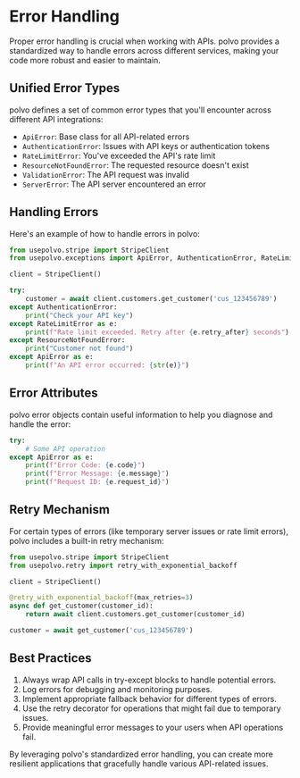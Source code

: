 # Error Handling

Proper error handling is crucial when working with APIs. polvo provides a standardized way to handle errors across different services, making your code more robust and easier to maintain.

## Unified Error Types

polvo defines a set of common error types that you'll encounter across different API integrations:

- `ApiError`: Base class for all API-related errors
- `AuthenticationError`: Issues with API keys or authentication tokens
- `RateLimitError`: You've exceeded the API's rate limit
- `ResourceNotFoundError`: The requested resource doesn't exist
- `ValidationError`: The API request was invalid
- `ServerError`: The API server encountered an error

## Handling Errors

Here's an example of how to handle errors in polvo:

```python
from usepolvo.stripe import StripeClient
from usepolvo.exceptions import ApiError, AuthenticationError, RateLimitError, ResourceNotFoundError

client = StripeClient()

try:
    customer = await client.customers.get_customer('cus_123456789')
except AuthenticationError:
    print("Check your API key")
except RateLimitError as e:
    print(f"Rate limit exceeded. Retry after {e.retry_after} seconds")
except ResourceNotFoundError:
    print("Customer not found")
except ApiError as e:
    print(f"An API error occurred: {str(e)}")
```

## Error Attributes

polvo error objects contain useful information to help you diagnose and handle the error:

```python
try:
    # Some API operation
except ApiError as e:
    print(f"Error Code: {e.code}")
    print(f"Error Message: {e.message}")
    print(f"Request ID: {e.request_id}")
```

## Retry Mechanism

For certain types of errors (like temporary server issues or rate limit errors), polvo includes a built-in retry mechanism:

```python
from usepolvo.stripe import StripeClient
from usepolvo.retry import retry_with_exponential_backoff

client = StripeClient()

@retry_with_exponential_backoff(max_retries=3)
async def get_customer(customer_id):
    return await client.customers.get_customer(customer_id)

customer = await get_customer('cus_123456789')
```

## Best Practices

1. Always wrap API calls in try-except blocks to handle potential errors.
2. Log errors for debugging and monitoring purposes.
3. Implement appropriate fallback behavior for different types of errors.
4. Use the retry decorator for operations that might fail due to temporary issues.
5. Provide meaningful error messages to your users when API operations fail.

By leveraging polvo's standardized error handling, you can create more resilient applications that gracefully handle various API-related issues.